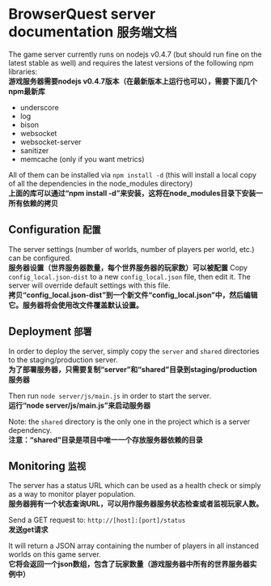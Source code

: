 BrowserQuest server documentation `服务端文档`
=================================

The game server currently runs on nodejs v0.4.7 (but should run fine on the latest stable as well) and requires the latest versions of the following npm libraries:  
**游戏服务器需要nodejs v0.4.7版本（在最新版本上运行也可以），需要下面几个npm最新库**

- underscore
- log
- bison
- websocket
- websocket-server
- sanitizer
- memcache (only if you want metrics)

All of them can be installed via `npm install -d` (this will install a local copy of all the dependencies in the node_modules directory)  
**上面的库可以通过“npm install -d”来安装，这将在node_modules目录下安装一所有依赖的拷贝**

Configuration `配置`
-------------

The server settings (number of worlds, number of players per world, etc.) can be configured.  
**服务器设置（世界服务器数量，每个世界服务器的玩家数）可以被配置**
Copy `config_local.json-dist` to a new `config_local.json` file, then edit it. The server will override default settings with this file.  
**拷贝“config_local.json-dist”到一个新文件“config_local.json”中，然后编辑它。服务器将会使用改文件覆盖默认设置。**

Deployment `部署`
----------

In order to deploy the server, simply copy the `server` and `shared` directories to the staging/production server.  
**为了部署服务器，只需要复制“server”和“shared”目录到staging/production服务器**

Then run `node server/js/main.js` in order to start the server.  
**运行“node server/js/main.js”来启动服务器**

Note: the `shared` directory is the only one in the project which is a server dependency.  
**注意：“shared”目录是项目中唯一一个存放服务器依赖的目录**

Monitoring `监视`
----------

The server has a status URL which can be used as a health check or simply as a way to monitor player population.  
**服务器拥有一个状态查询URL，可以用作服务器服务状态检查或者监视玩家人数。**

Send a GET request to: `http://[host]:[port]/status`  
**发送get请求**

It will return a JSON array containing the number of players in all instanced worlds on this game server.  
**它将会返回一个json数组，包含了玩家数量（游戏服务器中所有的世界服务器实例中）**
